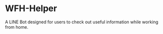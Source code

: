 # WFH-Helper
A LINE Bot designed for users to check out useful information while working from home.
